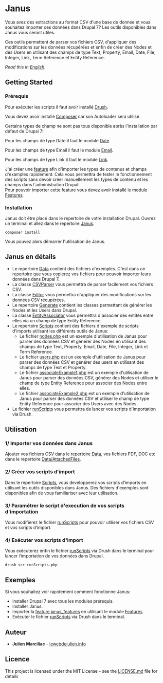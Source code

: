 # Janus

Vous avez des extractions au format CSV d'une base de donnée et vous souhaitez importer ces données dans Drupal 7?
Les outils disponibles dans Janus vous seront utiles.

Ces outils permettent de parser vos fichiers CSV, d'appliquer des modifications sur les données récupérées et enfin de créer des Nodes et des Users en utilisant des champs de type Text, Property, Email, Date, File, Integer, Link, Term Reference et Entity Reference.

*Read this in [English](README.fr.md).*

## Getting Started

### Prérequis

Pour exécuter les scripts il faut avoir installé [Drush](http://www.drush.org/).

Vous devez avoir installé [Composer](https://getcomposer.org) car son Autoloader sera utilisé.

Certains types de champ ne sont pas tous disponible après l'installation par défaut de Drupal 7:

Pour les champs de type Date il faut le module [Date](https://www.drupal.org/project/date).

Pour les champs de type Email il faut le module [Email](https://www.drupal.org/project/email).

Pour les champs de type Link il faut le module [Link](https://www.drupal.org/project/link).

J'ai créer une [feature](Janus/janus_features) afin d'importer les types de contenus et champs d'examples rapidement.
Cela vous permettra de tester le fonctionnement des scripts sans devoir créer manuellement les types de contenu et les champs dans l'administration Drupal.  
Pour pouvoir importer cette feature vous devez avoir installé le module [Features](https://www.drupal.org/project/features).

### Installation

Janus doit être placé dans le repertoire de votre installation Drupal.
Ouvrez un terminal et allez dans le repertoire [Janus](Janus).

```
composer install
```

Vous pouvez alors démarrer l'utilisation de Janus.

## Janus en détails

- Le repertoire [Data](Janus/Data) contient des fichiers d'exemples. C'est dans ce repertoire que vous copierez vos fichiers pour pouvoir importer leurs données dans Drupal 7.
- La classe [CSVParser](Janus/CSVParser.php) vous permettra de parser facilement vos fichiers CSV.
- La classe [Editor](Janus/Editor.php) vous permettra d'appliquer des modifications sur les données CSV récupérées.
- Le repertoire [Generate](Janus/Generate) contient les classes permettant de générer les Nodes et les Users dans Drupal.
- La classe [EntityAssociator](Janus/EntityAssociator.php) vous permettra d'associer des entités entre elles via un champ de type Entity Reference.
- Le repertoire [Scripts](Janus/Scripts) contient des fichiers d'exemple de scripts d'imports utilisant les différents outils de Janus:
    - Le fichier [nodes.php](Janus/Scripts/nodes.php) est un exemple d'utilisation de Janus pour parser des données CSV et générer des Nodes en utilisant des champs de type Text, Property, Email, Date, File, Integer, Link et Term Reference. 
    - Le fichier [users.php](Janus/Scripts/users.php) est un exemple d'utilisation de Janus pour parser des données CSV et générer des users en utilisant des champs de type Text et Property.
    - Le fichier [associateExample1.php](Janus/Scripts/associateExample1.php) est un exemple d'utilisation de Janus pour parser des données CSV, générer des Nodes et utiliser le champ de type Entity Reference pour associer des Nodes entre elles.
    - Le fichier [associateExample2.php](Janus/Scripts/associateExample2.php) est un exemple d'utilisation de Janus pour parser des données CSV et utiliser le champ de type Entity Reference pour associer des Users avec des Nodes.
- Le fichier [runScripts](Janus/runScripts.php) vous permettra de lancer vos scripts d'importation via Drush.

## Utilisation

### 1/ Importer vos données dans Janus

Ajouter vos fichiers CSV dans le repertoire [Data](Janus/Data), vos fichiers PDF, DOC etc dans le repertoire [Data/AttachedFiles](Janus/Data/AttachedFiles).

### 2/ Créer vos scripts d'import

Dans le repertoire [Scripts](Janus/Scripts), vous developperez vos scripts d'imports en utilisant les outils disponibles dans Janus.
Des fichiers d'exemples sont disponibles afin de vous familiariser avec leur utilisation.

### 3/ Paramétrer le script d'execution de vos scripts d'importation

Vous modifierez le fichier [runScripts](Janus/runScripts.php) pour pouvoir utiliser vos fichiers CSV et vos scripts d'import.

### 4/ Exécuter vos scripts d'import

Vous exécuterez enfin le fichier [runScripts](Janus/runScripts.php) via Drush dans le terminal pour lancer l'importation de vos données dans Drupal.

```
drush scr runScripts.php
```

## Exemples

Si vous souhaitez voir rapidement comment fonctionne Janus:
- Installer Drupal 7 avec tous les modules prérequis.
- Installer Janus.
- Importer la [feature janus_features](Janus/janus_features) en utilisant le module [Features](https://www.drupal.org/project/features).
- Exécuter le fichier [runScripts](Janus/runScripts.php) via Drush dans le terminal.

## Auteur

* **Julien Marciliac** - [lewebdejulien.info](https://lewebdejulien.info)

## Licence

This project is licensed under the MIT License - see the [LICENSE.md](LICENSE.md) file for details